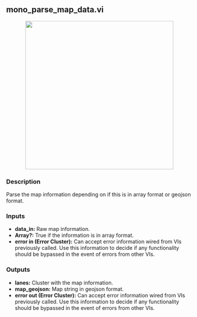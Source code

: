 ## mono_parse_map_data.vi
<p align="center">
<img src="https://github.com/monoDriveIO/documentation/blob/master/WikiPhotos/LV_client/utilities/mono__parse__map__datac.png" 
width="400"  />
</p>

### Description 
Parse the map information depending on if this is in array format or geojson format.

### Inputs

- **data_in:** Raw map information.
- **Array?:** True if the information is in array format.
- **error in (Error Cluster):** Can accept error information wired from VIs previously called. Use this information to decide if any functionality should be bypassed in the event of errors from other VIs.


### Outputs

- **lanes:** Cluster with the map information.
- **map_geojson:** Map string in geojson format.
- **error out (Error Cluster):** Can accept error information wired from VIs previously called. Use this information to decide if any functionality should be bypassed in the event of errors from other VIs.
